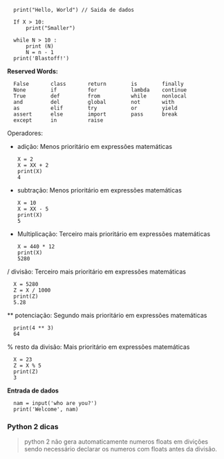       print("Hello, World") // Saida de dados

      If X > 10:
          print("Smaller")

      while N > 10 :
          print (N)
          N = n - 1
      print('Blastoff!')

**Reserved Words:**

      False       class       return        is        finally
      None        if          for           lambda    continue
      True        def         from          while     nonlocal
      and         del         global        not       with
      as          elif        try           or        yield
      assert      else        import        pass      break
      except      in          raise

Operadores:

+ adição: Menos prioritário em expressões matemáticas
    
      X = 2
      X = XX + 2
      print(X)
      4

- subtração: Menos prioritário em expressões matemáticas
    
      X = 10
      X = XX - 5
      print(X)
      5

* Multiplicação: Terceiro mais prioritário em expressões matemáticas

      X = 440 * 12
      print(X)
      5280

/ divisão: Terceiro mais prioritário em expressões matemáticas
    
      X = 5280
      Z = X / 1000
      print(Z)
      5.28

** potenciação: Segundo mais prioritário em expressões matemáticas

      print(4 ** 3)
      64

% resto da divisão: Mais prioritário em expressões matemáticas

      X = 23
      Z = X % 5
      print(Z)
      3


**Entrada de dados**

      nam = input('who are you?')
      print('Welcome', nam)

### Python 2 dicas

> python 2 não gera automaticamente numeros floats em divições sendo necessário declarar os
numeros com floats antes da divisão.
